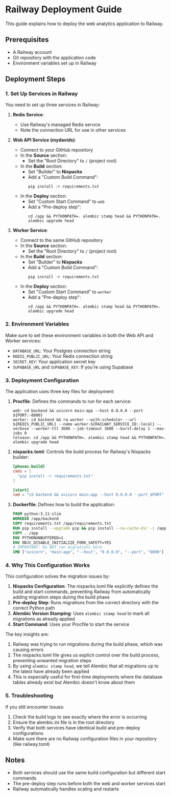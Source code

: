 # Railway Deployment Guide

This guide explains how to deploy the web analytics application to Railway.

## Prerequisites

- A Railway account
- Git repository with the application code
- Environment variables set up in Railway

## Deployment Steps

### 1. Set Up Services in Railway

You need to set up three services in Railway:

1. **Redis Service**:
   - Use Railway's managed Redis service
   - Note the connection URL for use in other services

2. **Web API Service (mydavids)**:
   - Connect to your GitHub repository
   - In the **Source** section:
     - Set the "Root Directory" to `/` (project root)
   - In the **Build** section:
     - Set "Builder" to **Nixpacks**
     - Add a "Custom Build Command":
       ```
       pip install -r requirements.txt
       ```
   - In the **Deploy** section:
     - Set "Custom Start Command" to `web`
     - Add a "Pre-deploy step":
       ```
       cd /app && PYTHONPATH=. alembic stamp head && PYTHONPATH=. alembic upgrade head
       ```

3. **Worker Service**:
   - Connect to the same GitHub repository
   - In the **Source** section:
     - Set the "Root Directory" to `/` (project root)
   - In the **Build** section:
     - Set "Builder" to **Nixpacks**
     - Add a "Custom Build Command":
       ```
       pip install -r requirements.txt
       ```
   - In the **Deploy** section:
     - Set "Custom Start Command" to `worker`
     - Add a "Pre-deploy step":
       ```
       cd /app && PYTHONPATH=. alembic stamp head && PYTHONPATH=. alembic upgrade head
       ```

### 2. Environment Variables

Make sure to set these environment variables in both the Web API and Worker services:

- `DATABASE_URL`: Your Postgres connection string
- `REDIS_PUBLIC_URL`: Your Redis connection string
- `SECRET_KEY`: Your application secret key
- `SUPABASE_URL` and `SUPABASE_KEY`: If you're using Supabase

### 3. Deployment Configuration

The application uses three key files for deployment:

1. **Procfile**: Defines the commands to run for each service:
   ```
   web: cd backend && uvicorn main:app --host 0.0.0.0 --port ${PORT:-8000}
   worker: cd backend && rq worker --with-scheduler --url ${REDIS_PUBLIC_URL} --name worker-${RAILWAY_SERVICE_ID:-local} --verbose --worker-ttl 3600 --job-timeout 3600 --burst-delay 1 --max-jobs 0
   release: cd /app && PYTHONPATH=. alembic stamp head && PYTHONPATH=. alembic upgrade head
   ```

2. **nixpacks.toml**: Controls the build process for Railway's Nixpacks builder:
   ```toml
   [phases.build]
   cmds = [
     "pip install -r requirements.txt"
   ]

   [start]
   cmd = "cd backend && uvicorn main:app --host 0.0.0.0 --port $PORT"
   ```

3. **Dockerfile**: Defines how to build the application:
   ```dockerfile
   FROM python:3.11-slim
   WORKDIR /app/backend
   COPY requirements.txt /app/requirements.txt
   RUN pip install --upgrade pip && pip install --no-cache-dir -r /app/requirements.txt
   COPY . /app
   ENV PYTHONUNBUFFERED=1
   ENV OBJC_DISABLE_INITIALIZE_FORK_SAFETY=YES
   # IMPORTANT: Do NOT run migrations here
   CMD ["uvicorn", "main:app", "--host", "0.0.0.0", "--port", "8000"]
   ```

### 4. Why This Configuration Works

This configuration solves the migration issues by:

1. **Nixpacks Configuration**: The nixpacks.toml file explicitly defines the build and start commands, preventing Railway from automatically adding migration steps during the build phase
2. **Pre-deploy Step**: Runs migrations from the correct directory with the correct Python path
3. **Alembic Version Stamping**: Uses `alembic stamp head` to mark all migrations as already applied
4. **Start Command**: Uses your Procfile to start the service

The key insights are:
1. Railway was trying to run migrations during the build phase, which was causing errors
2. The nixpacks.toml file gives us explicit control over the build process, preventing unwanted migration steps
3. By using `alembic stamp head`, we tell Alembic that all migrations up to the latest have already been applied
4. This is especially useful for first-time deployments where the database tables already exist but Alembic doesn't know about them

### 5. Troubleshooting

If you still encounter issues:

1. Check the build logs to see exactly where the error is occurring
2. Ensure the alembic.ini file is in the root directory
3. Verify that both services have identical build and pre-deploy configurations
4. Make sure there are no Railway configuration files in your repository (like railway.toml)

## Notes

- Both services should use the same build configuration but different start commands
- The pre-deploy step runs before both the web and worker services start
- Railway automatically handles scaling and restarts
